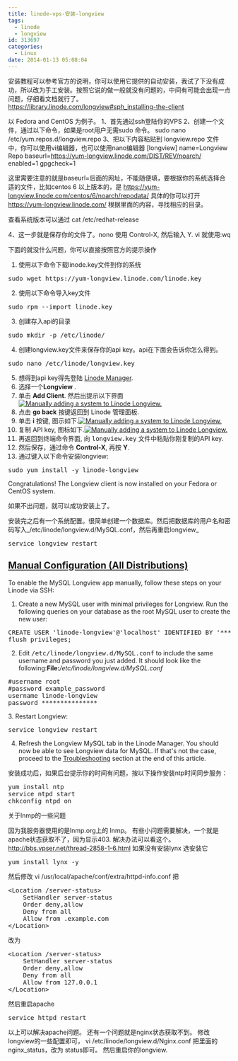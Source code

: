 ```yaml
---
title: linode-vps-安装-longview
tags:
  - linode
  - longview
id: 313697
categories:
  - Linux
date: 2014-01-13 05:08:04
---
```


安装教程可以参考官方的说明，你可以使用它提供的自动安装，我试了下没有成功，所以改为手工安装。按照它说的做一般就没有问题的，中间有可能会出现一点问题，仔细看文档就行了。
https://library.linode.com/longview#sph_installing-the-client

以 Fedora and CentOS 为例子。
1、首先通过ssh登陆你的VPS
2、创建一个文件，通过以下命令，如果是root用户无需sudo 命令。
sudo nano /etc/yum.repos.d/longview.repo
3、把以下内容粘贴到 longview.repo 文件中，你可以使用vi编辑器，也可以使用nano编辑器
[longview]
name=Longview Repo
baseurl=https://yum-longview.linode.com/DIST/REV/noarch/
enabled=1
gpgcheck=1

这里需要注意的就是baseurl=后面的网址，不能随便填，要根据你的系统选择合适的文件，比如centos 6 以上版本的，是 https://yum-longview.linode.com/centos/6/noarch/repodata/
具体的你可以打开 https://yum-longview.linode.com/ 根据里面的内容，寻找相应的目录。

查看系统版本可以通过 cat /etc/redhat-release

4、这一步就是保存你的文件了。nono 使用 Control-X, 然后输入 Y. vi 就使用:wq

下面的就没什么问题，你可以直接按照官方的提示操作

1.  使用以下命令下载linode.key文件到你的系统
<pre>sudo wget https://yum-longview.linode.com/linode.key</pre>

2.  使用以下命令导入key文件
<pre>sudo rpm --import linode.key</pre>

3.  创建存入api的目录
<pre>sudo mkdir -p /etc/linode/</pre>

4.  创建longview.key文件来保存你的api key。api在下面会告诉你怎么得到。
<pre>sudo nano /etc/linode/longview.key</pre>

5.  想得到api key得先登陆 [Linode Manager](https://manager.linode.com/).
6.  选择一个**Longview** .
7.  单击 **Add Client**. 然后出提示以下界面[![Manually adding a system to Linode Longview.](https://library.linode.com/assets/1383-lv_install.png)](https://library.linode.com/assets/1383-lv_install.png)
8.  点击 **go back** 按键返回到 Linode 管理面板.
9.  单击 **i** 按键, 图示如下.[![Manually adding a system to Linode Longview.](https://library.linode.com/assets/1391-lv_overview_swap_i_crop.png)](https://library.linode.com/assets/1391-lv_overview_swap_i_crop.png)
10.  复制 API key, 图标如下.[![Manually adding a system to Linode Longview.](https://library.linode.com/assets/1379-lv_api_sm.png)](https://library.linode.com/assets/1380-lv_api.png)
11.  再返回到终端命令界面, 向 <tt>longview.key</tt> 文件中粘贴你刚复制的API key.
12.  然后保存，通过命令 **Control-X**, 再按 **Y**.
13.  通过键入以下命令安装longview:
<pre>sudo yum install -y linode-longview</pre>
Congratulations! The Longview client is now installed on your Fedora or CentOS system.

如果不出问题，就可以成功安装上了。

安装完之后有一个系统配置。很简单创建一个数据库。然后把数据库的用户名和密码写入_/etc/linode/longview.d/MySQL.conf，然后再重启longview_
<pre>service longview restart</pre>

## [Manual Configuration (All Distributions)](https://library.linode.com/longview/longview-for-mysql#sph_id7)

To enable the MySQL Longview app manually, follow these steps on your Linode via SSH:

1.  Create a new MySQL user with minimal privileges for Longview. Run the following queries on your database as the root MySQL user to create the new user:
<pre>CREATE USER 'linode-longview'@'localhost' IDENTIFIED BY '***************';
flush privileges;</pre>

2.  Edit <tt>/etc/linode/longview.d/MySQL.conf</tt> to include the same username and password you just added. It should look like the following:**File:**_/etc/linode/longview.d/MySQL.conf_
<div>
<pre>#username root
#password example_password
username linode-longview
password ***************</pre>
</div>
3.  Restart Longview:
<pre>service longview restart</pre>

4.  Refresh the Longview MySQL tab in the Linode Manager.
You should now be able to see Longview data for MySQL. If that's not the case, proceed to the [Troubleshooting](https://library.linode.com/longview/longview-for-mysql#sph_id3) section at the end of this article.

安装成功后，如果后台提示你的时间有问题，按以下操作安装ntp时间同步服务：
<pre class="lang:sh decode:true">yum install ntp
service ntpd start
chkconfig ntpd on</pre>

关于lnmp的一些问题

因为我服务器使用的是lnmp.org上的 lnmp。 有些小问题需要解决，一个就是 apache状态获取不了，因为显示403.
解决办法可以看这个。
http://bbs.vpser.net/thread-2858-1-6.html
如果没有安装lynx 选安装它

<pre class="lang:default decode:true " >yum install lynx -y</pre> 

然后修改 vi /usr/local/apache/conf/extra/httpd-info.conf 把

<pre class="lang:default decode:true " >&lt;Location /server-status&gt;
    SetHandler server-status
    Order deny,allow
    Deny from all
    Allow from .example.com
&lt;/Location&gt;</pre> 
改为

<pre class="lang:default decode:true " >&lt;Location /server-status&gt;
    SetHandler server-status
    Order deny,allow
    Deny from all
    Allow from 127.0.0.1
&lt;/Location&gt;</pre> 
然后重启apache

<pre class="lang:default decode:true " >service httpd restart</pre> 

以上可以解决apache问题。
还有一个问题就是nginx状态获取不到。
修改 longview的一些配置即可， vi /etc/linode/longview.d/Nginx.conf 
把里面的nginx_status，改为 status即可。
然后重启你的longview.
